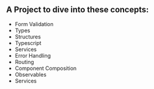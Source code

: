 ## A Project to dive into these concepts:
* Form Validation 
* Types
* Structures
* Typescript
* Services
* Error Handling
* Routing
* Component Composition
* Observables
* Services
